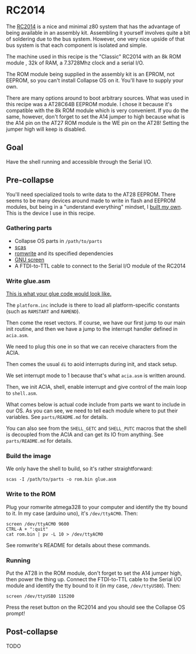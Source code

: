 # RC2014

The [RC2014][rc2014] is a nice and minimal z80 system that has the advantage
of being available in an assembly kit. Assembling it yourself involves quite a
bit of soldering due to the bus system. However, one very nice upside of that
bus system is that each component is isolated and simple.

The machine used in this recipe is the "Classic" RC2014 with an 8k ROM module
, 32k of RAM, a 7.3728Mhz clock and a serial I/O.

The ROM module being supplied in the assembly kit is an EPROM, not EEPROM, so
you can't install Collapse OS on it. You'll have to supply your own.

There are many options around to boot arbitrary sources. What was used in this
recipe was a AT28C64B EEPROM module. I chose it because it's compatible with
the 8k ROM module which is very convenient. If you do the same, however, don't
forget to set the A14 jumper to high because what is the A14 pin on the AT27
ROM module is the WE pin on the AT28! Setting the jumper high will keep is
disabled.

## Goal

Have the shell running and accessible through the Serial I/O.

## Pre-collapse

You'll need specialized tools to write data to the AT28 EEPROM. There seems to
be many devices around made to write in flash and EEPROM modules, but being in
a "understand everything" mindset, I [built my own][romwrite]. This is the
device I use in this recipe.

### Gathering parts

* Collapse OS parts in `/path/to/parts`
* [scas][scas]
* [romwrite][romwrite] and its specified dependencies
* [GNU screen][screen]
* A FTDI-to-TTL cable to connect to the Serial I/O module of the RC2014

### Write glue.asm

[This is what your glue code would look like.](glue.asm)

The `platform.inc` include is there to load all platform-specific constants
(such as `RAMSTART` and `RAMEND`).

Then come the reset vectors. If course, we have our first jump to our main init
routine, and then we have a jump to the interrupt handler defined in `acia.asm`.

We need to plug this one in so that we can receive characters from the ACIA.

Then comes the usual `di` to aoid interrupts during init, and stack setup.

We set interrupt mode to 1 because that's what `acia.asm` is written around.

Then, we init ACIA, shell, enable interrupt and give control of the main loop
to `shell.asm`.

What comes below is actual code include from parts we want to include in our
OS. As you can see, we need to tell each module where to put their variables.
See `parts/README.md` for details.

You can also see from the `SHELL_GETC` and `SHELL_PUTC` macros that the shell
is decoupled from the ACIA and can get its IO from anything. See
`parts/README.md` for details.

### Build the image

We only have the shell to build, so it's rather straightforward:

    scas -I /path/to/parts -o rom.bin glue.asm

### Write to the ROM

Plug your romwrite atmega328 to your computer and identify the tty bound to it.
In my case (arduino uno), it's `/dev/ttyACM0`. Then:

    screen /dev/ttyACM0 9600
    CTRL-A + ":quit"
    cat rom.bin | pv -L 10 > /dev/ttyACM0

See romwrite's README for details about these commands.

### Running

Put the AT28 in the ROM module, don't forget to set the A14 jumper high, then
power the thing up. Connect the FTDI-to-TTL cable to the Serial I/O module and
identify the tty bound to it (in my case, `/dev/ttyUSB0`). Then:

    screen /dev/ttyUSB0 115200

Press the reset button on the RC2014 and you should see the Collapse OS prompt!

## Post-collapse

TODO

[rc2014]: https://rc2014.co.uk
[romwrite]: https://github.com/hsoft/romwrite
[scas]: https://github.com/KnightOS/scas
[screen]: https://www.gnu.org/software/screen/
